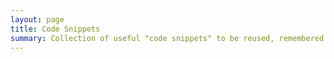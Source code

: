 ```yaml
---
layout: page
title: Code Snippets
summary: Collection of useful "code snippets" to be reused, remembered...""
---
```

